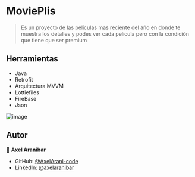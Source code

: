 # MoviePlis
> Es un proyecto de las películas mas reciente del año en donde te muestra los detalles y podes ver cada película pero con la condición que tiene que ser premium
>
## Herramientas
- Java
- Retrofit
- Arquitectura MVVM
- Lottiefiles
- FireBase
- Json

![image](https://github.com/AxelArani-code/MoviePlis/blob/main/Video-de-WhatsApp-2023-07-03-a-las-17.37.50.gif?raw=true)


## Autor

👤 **Axel Aranibar**

- GitHub: [@AxelArani-code](https://github.com/AxelArani-code)
- LinkedIn: [@axelaranibar](https://www.linkedin.com/in/axel-aranibar-942767198/)


